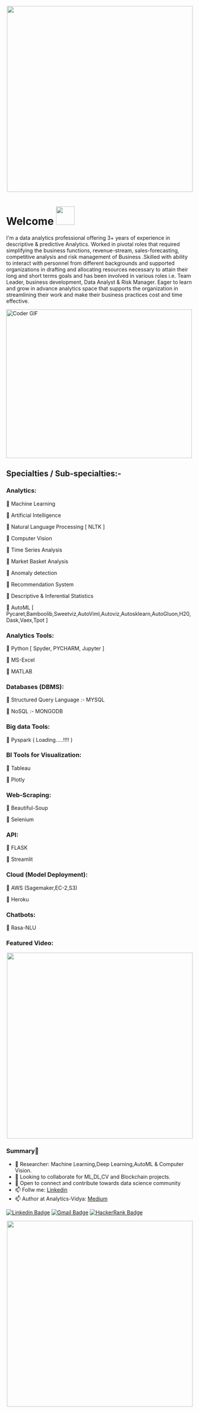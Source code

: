 <p  align="center"><img height="500" src = "https://media.giphy.com/media/m9vR4n6NNzWJGn9mO7/giphy.gif"></p>

# Welcome <img src="https://media.giphy.com/media/mGcNjsfWAjY5AEZNw6/giphy.gif" width="50">
I'm a data analytics professional offering 3+ years of experience in descriptive & predictive Analytics. Worked in pivotal roles that required simplifying the business functions, revenue-stream, sales-forecasting, competitive analysis and risk management of Business .Skilled with ability to interact with personnel from different backgrounds and supported organizations in drafting and allocating resources necessary to attain their long and short terms goals and has been involved in various roles i.e. Team Leader, business development, Data Analyst & Risk Manager.
Eager to learn and grow in advance analytics space that supports the organization in streamlining their work and make their business practices cost and time effective.

<img src="https://media.giphy.com/media/SWoSkN6DxTszqIKEqv/giphy.gif" alt="Coder GIF" width="500" height="400">

## Specialties / Sub-specialties:-

### Analytics:
 Machine Learning

 Artificial Intelligence

 Natural Language Processing [ NLTK ]

 Computer Vision

 Time Series Analysis

 Market Basket Analysis

 Anomaly detection

 Recommendation System

 Descriptive & Inferential Statistics

 AutoML [ Pycaret,Bamboolib,Sweetviz,AutoViml,Autoviz,Autosklearn,AutoGluon,H20,Dask,Vaex,Tpot ]

### Analytics Tools:
 Python [ Spyder, PYCHARM, Jupyter ]

 MS-Excel

 MATLAB

### Databases (DBMS):
 Structured Query Language :- MYSQL

 NoSQL :- MONGODB

### Big data Tools:
 Pyspark ( Loading.....!!!! )

### BI Tools for Visualization:
 Tableau

 Plotly

### Web-Scraping:
 Beautiful-Soup

 Selenium

### API:
 FLASK

 Streamlit

### Cloud (Model Deployment):
 AWS (Sagemaker,EC-2,S3)

 Heroku

### Chatbots:
 Rasa-NLU

### Featured Video:
<p  align="center"><img height="500" src = "https://media.giphy.com/media/h7F51wxBXkB02EnyIP/giphy.gif"></p>

### Summary👋
- 🔭 Researcher: Machine Learning,Deep Learning,AutoML & Computer Vision.
- 👯 Looking to collaborate for ML,DL,CV and Blockchain projects.
- 💬 Open to connect and contribute towards data science community
- 📫 Follw me: [Linkedin](https://www.linkedin.com/in/piyushpathak03/)
- 📫 Author at Analytics-Vidya: [Medium](https://medium.com/@piyushpathak03)

[![Linkedin Badge](https://img.shields.io/badge/-PiyushPathak-blue?style=flat-square&logo=Linkedin&logoColor=white&link=https://www.linkedin.com/in/piyushpathak03/)](https://www.linkedin.com/in/piyushpathak03/)
[![Gmail Badge](https://img.shields.io/badge/-PiyushPathak-c14438?style=flat-circle&logo=Gmail&logoColor=white&link=mailto:anirudhrapathak@gmail.com)](mailto:anirudhrapathak@gmail.com)
[![HackerRank Badge](https://img.shields.io/badge/-PiyushPathak-black?style=flat-square&logo=HackerRank&logoColor=white&link=https://www.hackerrank.com/PIYUSHPATHAK)](https://www.hackerrank.com/PIYUSHPATHAK)

<p  align="center"><img height="500" src = "https://media.giphy.com/media/l3URDstnIjBNY7rwLB/giphy.gif"></p>

